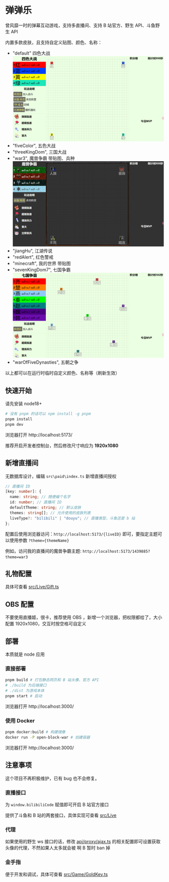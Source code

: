 # 弹弹乐

曾风靡一时的弹幕互动游戏，支持多直播间、支持 B 站官方、野生 API、斗鱼野生 API

内置多款皮肤，且支持自定义贴图、颜色、名称：

- "default" 四色大战
  ![](./assets/default.png)
- "fiveColor", 五色大战
- "threeKingDom", 三国大战
- "war3", 魔兽争霸 带贴图、兵种
  ![](./assets/war3.png)
- "jiangHu", 江湖传说
- "redAlert", 红色警戒
- "minecraft", 我的世界 带贴图
- "sevenKingDom7", 七国争霸
  ![](./assets/7guo.png)
- "warOfFiveDynasties", 五朝之争

以上都可以在运行时临时自定义颜色、名称等（刷新生效）

## 快速开始

请先安装 node18+

```bash
# 没有 pnpm 的话可以 npm install -g pnpm
pnpm install
pnpm dev
```

浏览器打开 http://localhost:5173/

推荐开启开发者控制台，然后修改尺寸响应为 **1920x1080**

## 新增直播间

无数据库设计，编辑 `src\paid\index.ts` 新增直播间授权

```ts
// 直播间 ID
[key: number]: {
  name: string; // 随便编个名字
  id: number; // 直播间 ID
  defaultTheme: string; // 默认皮肤
  themes: string[]; // 允许使用的皮肤列表
  liveType?: "bilibili" | "douyu"; // 直播类型，斗鱼还是 b 站
};
```

配置后使用浏览器访问：`http://localhost:5173/{liveID}` 即可，要指定主题可以使用参数 `?theme={themeName}`

例如，访问我的直播间的魔兽争霸主题: `http://localhost:5173/1439885?theme=war3`

## 礼物配置

具体可查看 [src/Live/Gift.ts](./src/Live/Gift.ts)

## OBS 配置

不要使用直播姬，很卡，推荐使用 OBS ，新增一个浏览器，把权限都给了，大小配置 1920x1080，交互时按空格可自定义

## 部署

本质就是 node 应用

### 直接部署

```bash
pnpm build # 打包静态网页和 B 站头像、官方 API
# ./build 为后端接口
# ./dist 为游戏本体
pnpm start # 启动
```

浏览器打开 http://localhost:3000/

### 使用 Docker

```bash
pnpm docker:build # 构建镜像
docker run -P open-block-war # 创建容器
```
浏览器打开 http://localhost:3000/

## 注意事项

这个项目不再积极维护，已有 bug 也不会修复。

### 直播接口

为 `window.bilibiliCode` 赋值即可开启 B 站官方接口

提供了斗鱼和 B 站的两套接口，具体实现可查看 [src/Live](./src/Live)

### 代理

如果使用的野生 ws 接口的话，修改 [api/proxy/ajax.ts](api/proxy/ajax.ts) 的相关配置即可设置获取头像的代理，不然如果人太多就会被 啊 B 暂时 ban 掉

### 金手指

便于开发和调试，具体可查看 [src/Game/GoldKey.ts](src/Game/GoldKey.ts)
